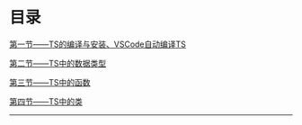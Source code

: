 # 目录
[第一节——TS的编译与安装、VSCode自动编译TS](./notes/lesson_01/README.md)

[第二节——TS中的数据类型](./notes/lesson_02/README.md)

[第三节——TS中的函数](./notes/lesson_03/README.md)

[第四节——TS中的类](./notes/lesson_04/README.md)
****


